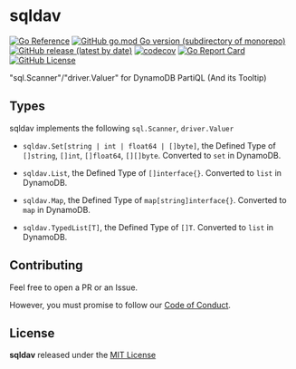 # sqldav

[![Go Reference](https://pkg.go.dev/badge/github.com/miyamo2/sqldav.svg)](https://pkg.go.dev/github.com/miyamo2/sqldav)
[![GitHub go.mod Go version (subdirectory of monorepo)](https://img.shields.io/github/go-mod/go-version/miyamo2/sqldav?logo=go)](https://img.shields.io/github/go-mod/go-version/miyamo2/sqldav?logo=go)
[![GitHub release (latest by date)](https://img.shields.io/github/v/release/miyamo2/sqldav)](https://img.shields.io/github/v/release/miyamo2/sqldav)
[![codecov](https://codecov.io/gh/miyamo2/sqldav/graph/badge.svg?token=J0RZ235JE4)](https://codecov.io/gh/miyamo2/sqldav)
[![Go Report Card](https://goreportcard.com/badge/github.com/miyamo2/sqldav)](https://goreportcard.com/report/github.com/miyamo2/sqldav)
[![GitHub License](https://img.shields.io/github/license/miyamo2/sqldav?&color=blue)](https://img.shields.io/github/license/miyamo2/sqldav?&color=blue)

"sql.Scanner"/"driver.Valuer" for DynamoDB PartiQL (And its Tooltip)

## Types

sqldav implements the following `sql.Scanner`, `driver.Valuer`

- `sqldav.Set[string | int | float64 | []byte]`, the Defined Type of `[]string`, `[]int`, `[]float64`, `[][]byte`. Converted to `set` in DynamoDB.

- `sqldav.List`, the Defined Type of `[]interface{}`. Converted to `list` in DynamoDB.

- `sqldav.Map`, the Defined Type of `map[string]interface{}`. Converted to `map` in DynamoDB.

- `sqldav.TypedList[T]`, the Defined Type of `[]T`. Converted to `list` in DynamoDB.

## Contributing

Feel free to open a PR or an Issue.

However, you must promise to follow our [Code of Conduct](https://github.com/miyamo2/sqldav/blob/main/CODE_OF_CONDUCT.md).

## License

**sqldav** released under the [MIT License](https://github.com/miyamo2/sqldav/blob/main/LICENSE)